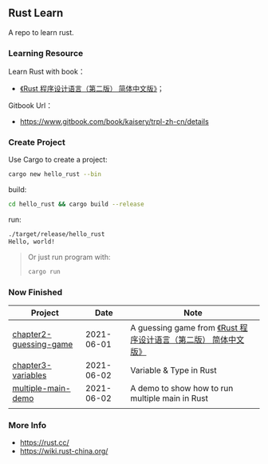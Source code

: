 ## Rust Learn

A repo to learn rust.



### Learning Resource

Learn Rust with book：

-   [《Rust 程序设计语言（第二版） 简体中文版》](https://www.bookstack.cn/books/trpl-zh-cn)；

Gitbook Url：

-   https://www.gitbook.com/book/kaisery/trpl-zh-cn/details



### Create Project

Use Cargo to create a project:

```bash
cargo new hello_rust --bin
```

build:

```bash
cd hello_rust && cargo build --release
```

run:

```bash
./target/release/hello_rust
Hello, world!
```

>   Or just run program with:
>
>   ```bash
>   cargo run
>   ```



### Now Finished

| Project                                                      | Date       | Note                                                         |
| ------------------------------------------------------------ | ---------- | ------------------------------------------------------------ |
| [chapter2-guessing-game](https://github.com/JasonkayZK/rust-learn/tree/chapter2-guessing-game) | 2021-06-01 | A guessing game from [《Rust 程序设计语言（第二版） 简体中文版》](https://www.bookstack.cn/books/trpl-zh-cn) |
| [chapter3-variables](https://github.com/JasonkayZK/rust-learn/tree/chapter3-variables) | 2021-06-02 | Variable & Type in Rust                                      |
| [multiple-main-demo](https://github.com/JasonkayZK/rust-learn/tree/multiple-main-demo) | 2021-06-02 | A demo to show how to run multiple main in Rust              |
|                                                              |            |                                                              |



### More Info

-   https://rust.cc/
-   https://wiki.rust-china.org/

